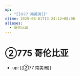 ```yaml
---
up:
  - "[[②77 南美洲]]"
ctime: 2025-03-01T13:24:12+08:00
aliases:
  - 哥伦比亚
---
```


# ②775 哥伦比亚

- up: [[②77 南美洲]]

